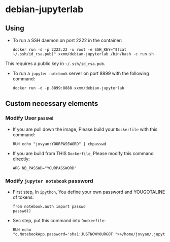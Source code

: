 debian-jupyterlab
===============
Using
---------------
- To run a SSH daemon on port 2222 in the container:

      docker run -d -p 2222:22 -u root -e SSH_KEY="$(cat ~/.ssh/id_rsa.pub)" xxmm/debian-jupyterlab /bin/bash -c run.sh
This requires a public key in `~/.ssh/id_rsa.pub`.
- To run a `jupyter notebook` server on port 8899 with the following command:

      docker run -d -p 8899:8888 xxmm/debian-jupyterlab
Custom necessary elements
----------------
### Modify User `passwd`
- If you are pull down the image, Please build your `Dockerfile` with this command:

      RUN echo "jovyan:YOURPASSWORD" | chpasswd
- If you are build from THIS `Dockerfile`, Please modify this command directly:

      ARG NB_PASSWD="YOURPASSWORD"
### Modify `jupyter notebook` password
- First step, In `ipython`, You define your own password and YOUGOTALINE of tokens:

      from notebook.auth import passwd
      passwd()
-  Sec step, put this command into `Dockerfile`:
    
       RUN echo "c.NotebookApp.password='sha1:JUSTNOWYOURGOT'">>/home/jovyan/.jupyter/jupyter_notebook_config.py  
      

